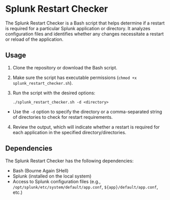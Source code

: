 # Splunk Restart Checker

The Splunk Restart Checker is a Bash script that helps determine if a restart is required for a particular Splunk application or directory. It analyzes configuration files and identifies whether any changes necessitate a restart or reload of the application.

## Usage

1. Clone the repository or download the Bash script.
2. Make sure the script has executable permissions (`chmod +x splunk_restart_checker.sh`).
3. Run the script with the desired options:

    ```
    ./splunk_restart_checker.sh -d <directory>
    ```

- Use the `-d` option to specify the directory or a comma-separated string of directories to check for restart requirements.

4. Review the output, which will indicate whether a restart is required for each application in the specified directory/directories.

## Dependencies

The Splunk Restart Checker has the following dependencies:

- Bash (Bourne Again SHell)
- Splunk (installed on the local system)
- Access to Splunk configuration files (e.g., `/opt/splunk/etc/system/default/app.conf`, `${app}/default/app.conf`, etc.)
